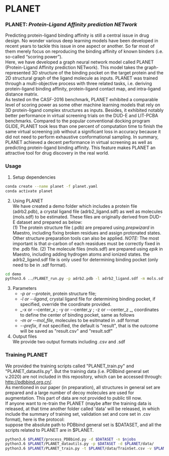 # **PLANET**

### PLANET: _**P**rotein-**L**igand **A**ffinity prediction **NET**work_

Predicting protein-ligand binding affinity is still a central issue in drug design. No wonder various deep learning models have been developed in recent years to tackle this issue in one aspect or another. So far most of them merely focus on reproducing the binding affinity of known binders (i.e. so-called “scoring power”).<br>
Here, we have developed a graph neural network model called PLANET (Protein-Ligand Affinity prediction NETwork). This model takes the graph-represented 3D structure of the binding pocket on the target protein and the 2D structural graph of the ligand molecule as inputs. PLANET was trained through a multi-objective process with three related tasks, i.e. deriving protein-ligand binding affinity, protein-ligand contact map, and intra-ligand distance matrix. <br>
As tested on the CASF-2016 benchmark, PLANET exhibited a comparable level of scoring power as some other machine learning models that rely on 3D protein-ligand complex structures as inputs. Besides, it exhibited notably better performance in virtual screening trials on the DUD-E and LIT-PCBA benchmarks. Compared to the popular conventional docking program GLIDE, PLANET took less than one percent of computation time to finish the same virtual screening job without a significant loss in accuracy because it did not need to perform exhaustive conformational sampling. In summary, PLANET achieved a decent performance in virtual screening as well as predicting protein-ligand binding affinity. This feature makes PLANET an attractive tool for drug discovery in the real world.

### Usage
1. Setup dependencies
```bash
conda create --name planet -f planet.yaml
conda activate planet
```
2. Using PLANET <br>
We have created a demo folder which includes a protein file (adrb2.pdb), a crystal ligand file (adrb2_ligand.sdf) as well as molecules (mols.sdf) to be estimated. These files are  originally derived from DUD-E dataset and prepared as below: <br>
(1) The protein structure file (.pdb) are prepared using *prepwizard* in Maestro, including fixing broken residues and assign protonated states. Other structure preparation tools can also be applied. _NOTE:_ The most important is that $\alpha$-carbon of each reasidues must be correctly fixed in the .pdb file.
(2) The molecule files (mols.sdf) are prepared using *epik* in Maestro, including adding hydrogen atoms and ionized states. the adrb2_ligand.sdf file is only used for determining binding pocket (only need to be in .sdf format).
```bash
cd demo
python3.6 ../PLANET_run.py -p adrb2.pdb -l adrb2_ligand.sdf -m mols.sdf
```
3. Parameters
   - _-p or --protein_, protein structure file;
   - _-l or --ligand_, crystal ligand file for determining binding pocket, if specified, override the coordinate provided.
   - _-x or --center_x ; -y or --center_y ; -z or --center_z _, coordinates to define the center of binding pocket, same as follows
   - _-m or --mol_file_, molecules to be esitmated in .sdf format
   - _--prefix_, if not specified, the default is "result", that is the outcome will be saved as "result.csv" and "result.sdf"
4. Output files <br>
We provide two output formats including .csv and .sdf

### Training PLANET
We provided the training scripts called "PLANET_train.py" and "PLANET_datautils.py". But the training data (i.e. PDBbind general set v.2020) are not included in this repository, which can be accessed through: http://pdbbind.org.cn/. <br>
As mentioned in our paper (in preparation), all structures in general set are prepared and a large number of decoy molecules are used for augmentation. This part of data are not provided to public till now. <br>
If anyone want to re-train the PLANET (maybe after the training data is released, at that time another folder called 'data' will be released, in which include the summary of training set, validation set and core set in .csv format), here is the protocol: <br>
suppose the absolute path to PDBbind general set is $DATASET, and all the scripts related to PLANET are in $PLANET. 
```bash
python3.6 $PLANET/process_PDBbind.py -d $DATASET -n $njobs
python3.6 $PLANET/PLANET_datautils.py -p $DATASET -d $PLANET/data/
python3.6 $PLANET/PLANET_train.py -t $PLANET/data/TrainSet.csv -v $PLANET/data/ValidSet.csv -d $PLANET/model_training/ 
```
